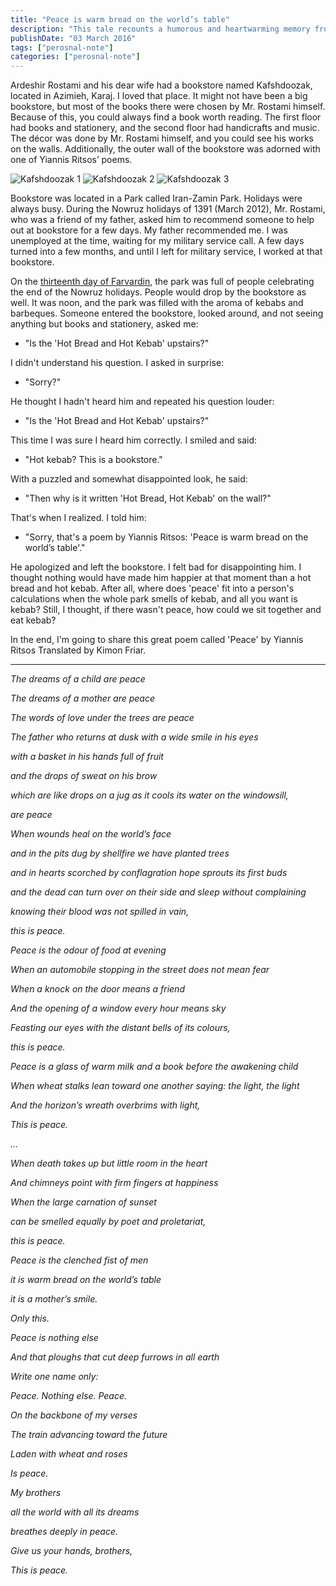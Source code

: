 ```yaml
---
title: "Peace is warm bread on the world’s table"
description: "This tale recounts a humorous and heartwarming memory from working in bookstrore, intertwined with the beautiful chaos of life, peace and kebab cravings."
publishDate: "03 March 2016"
tags: ["perosnal-note"]
categories: ["perosnal-note"]
---
```


Ardeshir Rostami and his dear wife had a bookstore named Kafshdoozak, located in Azimieh, Karaj. I loved that place. It might not have been a big bookstore, but most of the books there were chosen by Mr. Rostami himself. Because of this, you could always find a book worth reading. The first floor had books and stationery, and the second floor had handicrafts and music. The décor was done by Mr. Rostami himself, and you could see his works on the walls. Additionally, the outer wall of the bookstore was adorned with one of Yiannis Ritsos’ poems.

![Kafshdoozak 1](./kafshdoozak1.jpg)
![Kafshdoozak 2](./kafshdoozak2.jpg)
![Kafshdoozak 3](./kafshdoozak3.jpg)

Bookstore was located in a Park called Iran-Zamin Park. Holidays were always busy. During the Nowruz holidays of 1391 (March 2012), Mr. Rostami, who was a friend of my father, asked him to recommend someone to help out at bookstore for a few days. My father recommended me. I was unemployed at the time, waiting for my military service call. A few days turned into a few months, and until I left for military service, I worked at that bookstore.

On the [thirteenth day of Farvardin](https://en.wikipedia.org/wiki/Sizdah_Be-dar), the park was full of people celebrating the end of the Nowruz holidays. People would drop by the bookstore as well. It was noon, and the park was filled with the aroma of kebabs and barbeques. Someone entered the bookstore, looked around, and not seeing anything but books and stationery, asked me:

- "Is the 'Hot Bread and Hot Kebab' upstairs?"

I didn't understand his question. I asked in surprise:

- "Sorry?"

He thought I hadn't heard him and repeated his question louder:

- "Is the 'Hot Bread and Hot Kebab' upstairs?"

This time I was sure I heard him correctly. I smiled and said:

- "Hot kebab? This is a bookstore."

With a puzzled and somewhat disappointed look, he said:

- "Then why is it written 'Hot Bread, Hot Kebab' on the wall?"

That's when I realized. I told him:

- "Sorry, that's a poem by Yiannis Ritsos: 'Peace is warm bread on the world’s table'."

He apologized and left the bookstore. I felt bad for disappointing him. I thought nothing would have made him happier at that moment than a hot bread and hot kebab. After all, where does 'peace' fit into a person's calculations when the whole park smells of kebab, and all you want is kebab? Still, I thought, if there wasn't peace, how could we sit together and eat kebab?

In the end, I'm going to share this great poem called 'Peace' by Yiannis Ritsos Translated by Kimon Friar.

---

*The dreams of a child are peace*

*The dreams of a mother are peace*

*The words of love under the trees are peace*

*The father who returns at dusk with a wide smile in his eyes*

*with a basket in his hands full of fruit*

*and the drops of sweat on his brow*

*which are like drops on a jug as it cools its water on the windowsill,*

*are peace*

*When wounds heal on the world’s face*

*and in the pits dug by shellfire we have planted trees*

*and in hearts scorched by conflagration hope sprouts its first buds*

*and the dead can turn over on their side and sleep without complaining*

*knowing their blood was not spilled in vain,*

*this is peace.*

*Peace is the odour of food at evening*

*When an automobile stopping in the street does not mean fear*

*When a knock on the door means a friend*

*And the opening of a window every hour means sky*

*Feasting our eyes with the distant bells of its colours,*

*this is peace.*

*Peace is a glass of warm milk and a book before the awakening child*

*When wheat stalks lean toward one another saying: the light, the light*

*And the horizon’s wreath overbrims with light,*

*This is peace.*

*…*

*When death takes up but little room in the heart*

*And chimneys point with firm fingers at happiness*

*When the large carnation of sunset*

*can be smelled equally by poet and proletariat,*

*this is peace.*

*Peace is the clenched fist of men*

*it is warm bread on the world’s table*

*it is a mother’s smile.*

*Only this.*

*Peace is nothing else*

*And that ploughs that cut deep furrows in all earth*

*Write one name only:*

*Peace. Nothing else. Peace.*

*On the backbone of my verses*

*The train advancing toward the future*

*Laden with wheat and roses*

*Is peace.*

*My brothers*

*all the world with all its dreams*

*breathes deeply in peace.*

*Give us your hands, brothers,*

*This is peace.*

